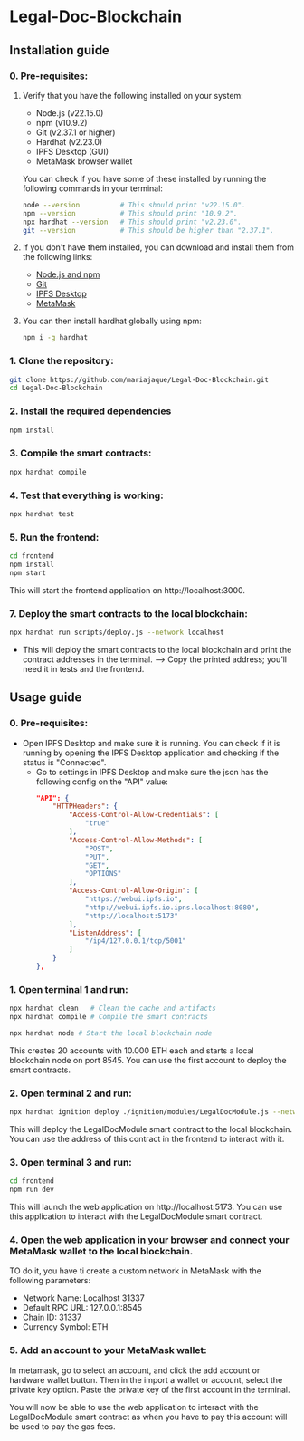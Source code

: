 # Legal-Doc-Blockchain


## Installation guide
### 0. Pre-requisites:

1. Verify that you have the following installed on your system:
    - Node.js (v22.15.0)
    - npm (v10.9.2)
    - Git (v2.37.1 or higher)
    - Hardhat (v2.23.0)
    - IPFS Desktop (GUI)
    - MetaMask browser wallet

    You can check if you have some of these installed by running the following commands in your terminal:
    ```bash
    node --version          # This should print "v22.15.0".
    npm --version           # This should print "10.9.2".
    npx hardhat --version   # This should print "v2.23.0".
    git --version           # This should be higher than "2.37.1".
    ```
2. If you don't have them installed, you can download and install them from the following links:

    - [Node.js and npm](https://nodejs.org/en/download)
    - [Git](https://git-scm.com/downloads)
    - [IPFS Desktop](https://docs.ipfs.tech/install/ipfs-desktop/)
    - [MetaMask](https://metamask.io/download/)

3. You can then install hardhat globally using npm:
    ```bash
    npm i -g hardhat
    ```

### 1. Clone the repository:
```bash
git clone https://github.com/mariajaque/Legal-Doc-Blockchain.git
cd Legal-Doc-Blockchain
```

### 2. Install the required dependencies
```bash
npm install
```

### 3. Compile the smart contracts:
```bash
npx hardhat compile
```

### 4. Test that everything is working:
```bash
npx hardhat test
```

### 5. Run the frontend:
```bash
cd frontend
npm install
npm start
```
This will start the frontend application on http://localhost:3000.


### 7. Deploy the smart contracts to the local blockchain:
```bash
npx hardhat run scripts/deploy.js --network localhost
```
- This will deploy the smart contracts to the local blockchain and print the contract addresses in the terminal.
--> Copy the printed address; you’ll need it in tests and the frontend.






## Usage guide
### 0. Pre-requisites:
- Open IPFS Desktop and make sure it is running. You can check if it is running by opening the IPFS Desktop application and checking if the status is "Connected".
  - Go to settings in IPFS Desktop and make sure the json has the following config on the "API" value:
    ```json
    "API": {
        "HTTPHeaders": {
            "Access-Control-Allow-Credentials": [
                "true"
            ],
            "Access-Control-Allow-Methods": [
                "POST",
                "PUT",
                "GET",
                "OPTIONS"
            ],
            "Access-Control-Allow-Origin": [
                "https://webui.ipfs.io",
                "http://webui.ipfs.io.ipns.localhost:8080",
                "http://localhost:5173"
            ],
            "ListenAddress": [
                "/ip4/127.0.0.1/tcp/5001"
            ]
        }
    },
    ```

### 1. Open terminal 1 and run:
```bash
npx hardhat clean   # Clean the cache and artifacts
npx hardhat compile # Compile the smart contracts

npx hardhat node # Start the local blockchain node
```
This creates 20 accounts with 10.000 ETH each and starts a local blockchain node on port 8545. You can use the first account to deploy the smart contracts.


### 2. Open terminal 2 and run:
```bash
npx hardhat ignition deploy ./ignition/modules/LegalDocModule.js --network localhost
```
This will deploy the LegalDocModule smart contract to the local blockchain. You can use the address of this contract in the frontend to interact with it.

### 3. Open terminal 3 and run:
```bash
cd frontend
npm run dev
```
This will launch the web application on http://localhost:5173. You can use this application to interact with the LegalDocModule smart contract.

### 4. Open the web application in your browser and connect your MetaMask wallet to the local blockchain.
TO do it, you have ti create a custom network in MetaMask with the following parameters:
- Network Name: Localhost 31337
- Default RPC URL: 127.0.0.1:8545
- Chain ID: 31337
- Currency Symbol: ETH

### 5. Add an account to your MetaMask wallet:
In metamask, go to select an account, and click the add account or hardware wallet button. Then in the import a wallet or account, select the private key option. Paste the private key of the first account in the terminal.

You will now be able to use the web application to interact with the LegalDocModule smart contract as when you have to pay this account will be used to pay the gas fees.
